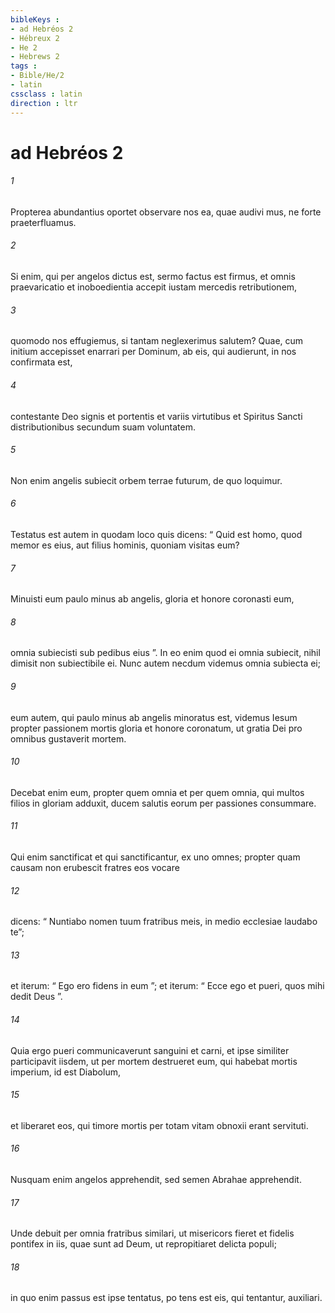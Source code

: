 ```yaml
---
bibleKeys : 
- ad Hebréos 2
- Hébreux 2
- He 2
- Hebrews 2
tags : 
- Bible/He/2
- latin
cssclass : latin
direction : ltr
---
```


# ad Hebréos 2

###### 1
Propterea abundantius oportet observare nos ea, quae audivi mus, ne forte praeterfluamus. 
###### 2
Si enim, qui per angelos dictus est, sermo factus est firmus, et omnis praevaricatio et inoboedientia accepit iustam mercedis retributionem, 
###### 3
quomodo nos effugiemus, si tantam neglexerimus salutem? Quae, cum initium accepisset enarrari per Dominum, ab eis, qui audierunt, in nos confirmata est, 
###### 4
contestante Deo signis et portentis et variis virtutibus et Spiritus Sancti distributionibus secundum suam voluntatem.
###### 5
Non enim angelis subiecit orbem terrae futurum, de quo loquimur. 
###### 6
Testatus est autem in quodam loco quis dicens: “ Quid est homo, quod memor es eius, aut filius hominis, quoniam visitas eum?
###### 7
Minuisti eum paulo minus ab angelis, gloria et honore coronasti eum,
###### 8
omnia subiecisti sub pedibus eius ”. In eo enim quod ei omnia subiecit, nihil dimisit non subiectibile ei. Nunc autem necdum videmus omnia subiecta ei; 
###### 9
eum autem, qui paulo minus ab angelis minoratus est, videmus Iesum propter passionem mortis gloria et honore coronatum, ut gratia Dei pro omnibus gustaverit mortem.
###### 10
Decebat enim eum, propter quem omnia et per quem omnia, qui multos filios in gloriam adduxit, ducem salutis eorum per passiones consummare. 
###### 11
Qui enim sanctificat et qui sanctificantur, ex uno omnes; propter quam causam non erubescit fratres eos vocare 
###### 12
dicens: “ Nuntiabo nomen tuum fratribus meis, in medio ecclesiae laudabo te”;
###### 13
et iterum: “ Ego ero fidens in eum ”; et iterum: “ Ecce ego et pueri, quos mihi dedit Deus ”.
###### 14
Quia ergo pueri communicaverunt sanguini et carni, et ipse similiter participavit iisdem, ut per mortem destrueret eum, qui habebat mortis imperium, id est Diabolum, 
###### 15
et liberaret eos, qui timore mortis per totam vitam obnoxii erant servituti. 
###### 16
Nusquam enim angelos apprehendit, sed semen Abrahae apprehendit. 
###### 17
Unde debuit per omnia fratribus similari, ut misericors fieret et fidelis pontifex in iis, quae sunt ad Deum, ut repropitiaret delicta populi; 
###### 18
in quo enim passus est ipse tentatus, po tens est eis, qui tentantur, auxiliari.  
